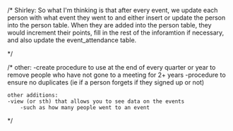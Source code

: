 /*
	Shirley: 
    So what I'm thinking is that after every event, we update each person
    with what event they went to and either insert or update the person into the 
    person table. When they are added into the person table, they would increment 
    their points, fill in the rest of the inforamtion if necessary, and also update
    the event_attendance table.

*/

/*
	other:
    -create procedure to use at the end of every quarter or year to remove people
    who have not gone to a meeting for 2+ years
    -procedure to ensure no duplicates (ie if a person forgets if they signed up or not)
    
    
    other additions:
    -view (or sth) that allows you to see data on the events
		-such as how many people went to an event
    
*/


